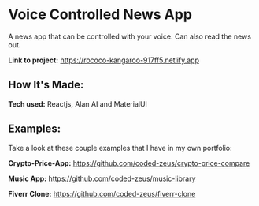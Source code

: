 # Voice Controlled News App
A news app that can be controlled with your voice. Can also read the news out.

**Link to project:** https://rococo-kangaroo-917ff5.netlify.app

## How It's Made:

**Tech used:** Reactjs, Alan AI and MaterialUI

## Examples:
Take a look at these couple examples that I have in my own portfolio:

**Crypto-Price-App:** https://github.com/coded-zeus/crypto-price-compare

**Music App:** https://github.com/coded-zeus/music-library

**Fiverr Clone:** https://github.com/coded-zeus/fiverr-clone

